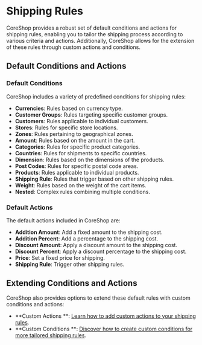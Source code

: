 # Shipping Rules

CoreShop provides a robust set of default conditions and actions for shipping rules, enabling you to tailor the shipping
process according to various criteria and actions. Additionally, CoreShop allows for the extension of these rules
through custom actions and conditions.

## Default Conditions and Actions

### Default Conditions

CoreShop includes a variety of predefined conditions for shipping rules:

- **Currencies**: Rules based on currency type.
- **Customer Groups**: Rules targeting specific customer groups.
- **Customers**: Rules applicable to individual customers.
- **Stores**: Rules for specific store locations.
- **Zones**: Rules pertaining to geographical zones.
- **Amount**: Rules based on the amount in the cart.
- **Categories**: Rules for specific product categories.
- **Countries**: Rules for shipments to specific countries.
- **Dimension**: Rules based on the dimensions of the products.
- **Post Codes**: Rules for specific postal code areas.
- **Products**: Rules applicable to individual products.
- **Shipping Rule**: Rules that trigger based on other shipping rules.
- **Weight**: Rules based on the weight of the cart items.
- **Nested**: Complex rules combining multiple conditions.

### Default Actions

The default actions included in CoreShop are:

- **Addition Amount**: Add a fixed amount to the shipping cost.
- **Addition Percent**: Add a percentage to the shipping cost.
- **Discount Amount**: Apply a discount amount to the shipping cost.
- **Discount Percent**: Apply a discount percentage to the shipping cost.
- **Price**: Set a fixed price for shipping.
- **Shipping Rule**: Trigger other shipping rules.

## Extending Conditions and Actions

CoreShop also provides options to extend these default rules with custom conditions and actions:

- **Custom Actions
  **: [Learn how to add custom actions to your shipping rules](../../01_Extending_Guide/04_Extending_Rule_Actions.md).
- **Custom Conditions
  **: [Discover how to create custom conditions for more tailored shipping rules](../../01_Extending_Guide/05_Extending_Rule_Conditions.md).
